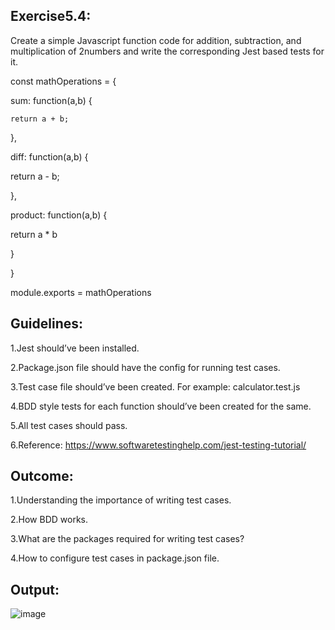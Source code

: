 <h2>Exercise5.4:</h2>

Create a simple Javascript function code for addition, subtraction, and multiplication of 2numbers and write the corresponding Jest based tests for it.

const mathOperations = {

  sum: function(a,b) {

    return a + b;

  },

  diff: function(a,b) {

  return a - b;

  },

product: function(a,b) {

  return a * b

  }

}

module.exports = mathOperations

<h2>Guidelines:</h2>

1.Jest should’ve been installed.

2.Package.json file should have the config for running test cases.

3.Test case file should’ve been created. For example: calculator.test.js

4.BDD style tests for each function should’ve been created for the same.

5.All test cases should pass.

6.Reference: https://www.softwaretestinghelp.com/jest-testing-tutorial/

<h2>Outcome:</h2>

1.Understanding the importance of writing test cases.

2.How BDD works.

3.What are the packages required for writing test cases?

4.How to configure test cases in package.json file.

<h2>Output:</h2>

![image](https://user-images.githubusercontent.com/46132450/219852565-35e15eae-5119-46f0-84eb-4ea6b0f09aa6.png)
